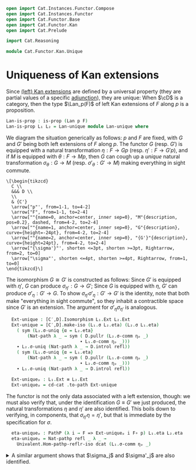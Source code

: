 ```agda
open import Cat.Instances.Functor.Compose
open import Cat.Instances.Functor
open import Cat.Functor.Base
open import Cat.Functor.Kan
open import Cat.Prelude

import Cat.Reasoning

module Cat.Functor.Kan.Unique

```

<!--
```agda
  {o ℓ o′ ℓ′ o′′ ℓ′′}
  {C : Precategory o ℓ} {C′ : Precategory o′ ℓ′} {D : Precategory o′′ ℓ′′}
  (dcat : is-category D)
  (p : Functor C C′) (F : Functor C D)
  where
```
-->

# Uniqueness of Kan extensions

Since [(left) Kan extensions] are defined by a universal property (they
are partial values of a specific [adjunction]), they are unique: When
$\cD$ is a category, then the type $\Lan_p(F)$ of left Kan extensions
of $F$ along $p$ is a proposition.

[(left) Kan extensions]: Cat.Functor.Kan.html
[adjunction]: Cat.Functor.Kan.Global.html

```agda
Lan-is-prop : is-prop (Lan p F)
Lan-is-prop L₁ L₂ = Lan-unique module Lan-unique where
```

We diagram the situation generically as follows: $p$ and $F$ are fixed,
with $G$ and $G'$ being both left extensions of $F$ along $p$. The
functor $G$ (resp. $G'$) is equipped with a natural transformation $\eta
: F \to Gp$ (resp. $\eta' : F \to G'p$), and if $M$ is equipped with
$\theta : F \to Mp$, then $G$ can cough up a _unique_ natural
transformation $\sigma_\theta : G \to M$ (resp. $\sigma'_\theta : G' \to
M$) making everything in sight commute.

~~~{.quiver .tall-2}
\[\begin{tikzcd}
  C \\
  &&& D \\
  \\
  & {C'}
  \arrow["p"', from=1-1, to=4-2]
  \arrow["F", from=1-1, to=2-4]
  \arrow[""{name=0, anchor=center, inner sep=0}, "M"{description, pos=0.2}, dashed, from=4-2, to=2-4]
  \arrow[""{name=1, anchor=center, inner sep=0}, "G"{description}, curve={height=-24pt}, from=4-2, to=2-4]
  \arrow[""{name=2, anchor=center, inner sep=0}, "{G'}"{description}, curve={height=24pt}, from=4-2, to=2-4]
  \arrow["{\sigma'}"', shorten <=3pt, shorten >=3pt, Rightarrow, from=2, to=0]
  \arrow["\sigma"', shorten <=4pt, shorten >=4pt, Rightarrow, from=1, to=0]
\end{tikzcd}\]
~~~

<!--
```agda
  private
    module C  = Cat.Reasoning C
    module C′ = Cat.Reasoning C′
    module D  = Cat.Reasoning D
    module [C′,D] = Cat.Reasoning Cat[ C′ , D ]
    module [C,D] = Precategory Cat[ C , D ]
    module L₁ = Lan L₁
    module L₂ = Lan L₂
    cd-cat : is-category Cat[ C′ , D ]
    cd-cat = Functor-is-category dcat

  open _=>_
```
-->

The isomorphism $G \cong G'$ is constructed as follows: Since $G'$ is
equipped with $\eta'$, $G$ can produce $\sigma_{\eta'} : G \to G'$;
Since $G$ is equipped with $\eta$, $G'$ can produce $\sigma'_\eta : G'
\to G$. To show $\sigma_{\eta'}\sigma'_\eta : G' \to G'$ is the
identity, note that both make "everything in sight commute", so they
inhabit a contractible space since $G'$ is an extension. The argument
for $\sigma'_\eta\sigma_{\eta'}$ is analogous.

```agda
  Ext-unique : [C′,D].Isomorphism L₁.Ext L₂.Ext
  Ext-unique = [C′,D].make-iso (L₁.σ L₂.eta) (L₂.σ L₁.eta)
    ( sym (L₂.σ-uniq {α = L₂.eta}
        (Nat-path λ _ → sym ( D.pullr (L₂.σ-comm ηₚ _)
                            ∙ L₁.σ-comm ηₚ _)))
    ∙ L₂.σ-uniq (Nat-path λ _ → D.introl refl))
    ( sym (L₁.σ-uniq {α = L₁.eta}
        (Nat-path λ _ → sym ( D.pullr (L₁.σ-comm ηₚ _)
                            ∙ L₂.σ-comm ηₚ _)))
    ∙ L₁.σ-uniq (Nat-path λ _ → D.introl refl))

  Ext-uniqueₚ : L₁.Ext ≡ L₂.Ext
  Ext-uniqueₚ = cd-cat .to-path Ext-unique
```

The functor is not the only data associated with a left extension,
though: we must also verify that, under the identification $G \equiv G'$
we just produced, the natural transformations $\eta$ and $\eta'$ are
also identified. This boils down to verifying, in components, that
$\sigma_{\eta'}\eta = \eta'$, but that is immediate by the specification
for $\sigma$.

```agda
  eta-uniqueₚ : PathP (λ i → F => Ext-uniqueₚ i F∘ p) L₁.eta L₂.eta
  eta-uniqueₚ = Nat-pathp refl _ λ _ →
    Univalent.Hom-pathp-reflr-iso dcat (L₁.σ-comm ηₚ _)
```

<details>
<summary>A similar argument shows that $\sigma_j$ and $\sigma'_j$ are
also identified.</summary>
```agda
  σ-uniqueₚ : ∀ {M} (f : F => M F∘ p)
            → PathP (λ i → Ext-uniqueₚ i => M) (L₁.σ f) (L₂.σ f)
  σ-uniqueₚ {M = M} f = Nat-pathp _ _ λ _ →
    Univalent.Hom-pathp-refll-iso dcat lemma
    where
      σ′ : L₂.Ext => M
      σ′ .η x = L₁.σ f .η x D.∘ L₂.σ L₁.eta .η x
      σ′ .is-natural x y f = D.pullr (L₂.σ _ .is-natural _ _ _)
                          ∙ D.extendl (L₁.σ _ .is-natural _ _ _)

      lemma : ∀ {x} → L₁.σ f .η x D.∘ L₂.σ (L₁.eta) .η x ≡ L₂.σ f .η x
      lemma {x = x} = sym $ ap (λ e → e .η x) {y = σ′} $
        L₂.σ-uniq $ Nat-path λ _ → sym (
          D.pullr (L₂.σ-comm ηₚ _) ∙ L₁.σ-comm ηₚ _)
```
</details>

Now $(G, \eta, \sigma)$ _is_ all the data of a left extension: The other
two fields are propositions, and so they are automatically identified
--- regardless of the specific isomorphism we would have exhibited.

```agda
  open Lan

  Lan-unique : L₁ ≡ L₂
  Lan-unique i .Ext = cd-cat .to-path Ext-unique i
  Lan-unique i .eta = eta-uniqueₚ i
  Lan-unique i .σ f = σ-uniqueₚ f i
  Lan-unique i .σ-comm {α = α} =
    is-prop→pathp
      (λ i → [C,D].Hom-set _ _ ((σ-uniqueₚ α i ◂ p) ∘nt eta-uniqueₚ i) α)
      L₁.σ-comm L₂.σ-comm i
  Lan-unique i .σ-uniq {M = M} {α = α} {σ′ = σ′} =
    is-prop→pathp
      (λ i → Π-is-hlevel² {A = cd-cat .to-path Ext-unique i => M}
                          {B = λ σ′ → α ≡ (σ′ ◂ p) ∘nt eta-uniqueₚ i} 1
              λ σ′ x → [C′,D].Hom-set _ _ (σ-uniqueₚ α i) σ′)
      (λ σ′ → L₁.σ-uniq {σ′ = σ′})
      (λ σ′ → L₂.σ-uniq {σ′ = σ′})
      i σ′
```

